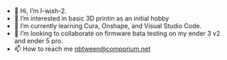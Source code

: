 - 👋 Hi, I’m I-wish-2.
- 👀 I’m interested in basic 3D printin as an initial hobby
- 🌱 I’m currently learning Cura, Onshape, and Visual Studio Code.
- 💞️ I’m looking to collaborate on firmware bata testing on my ender 3 v2 and ender 5 pro.
- 📫 How to reach me nbtween@comporium.net

<!---
I-wish-2/I-wish-2 is a ✨ special ✨ repository because its `README.md` (this file) appears on your GitHub profile.
You can click the Preview link to take a look at your changes.
--->
